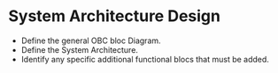 # System Architecture Design
- Define the general OBC bloc Diagram.
- Define the System Architecture. 
- Identify any specific additional functional blocs that must be added.
